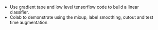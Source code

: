 - Use gradient tape and low level tensorflow code to build a linear classifier.
- Colab to demonstrate using the mixup, label smoothing, cutout and test time augmentation.
